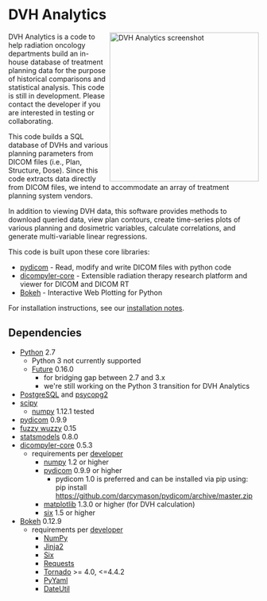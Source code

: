# DVH Analytics
<img src='https://user-images.githubusercontent.com/4778878/30724288-7cabb358-9f02-11e7-83ac-6f600e04ea00.jpg' align='right' width='300' alt="DVH Analytics screenshot">  
 
DVH Analytics is a code to help radiation oncology departments build an in-house database of treatment planning data 
for the purpose of historical comparisons and statistical analysis. This code is still in development.  Please contact the developer if  you are interested in testing or collaborating.

This code builds a SQL database of DVHs and various planning parameters from DICOM files 
(i.e., Plan, Structure, Dose). Since this code extracts data
directly from DICOM files, we intend to accommodate an array of treatment planning system vendors.

In addition to viewing DVH data, this software provides methods to download queried data, view plan contours, 
create time-series plots of various planning and dosimetric variables, calculate correlations, and generate 
 multi-variable linear regressions.


This code is built upon these core libraries:
* [pydicom](http://code.google.com/p/pydicom/) - Read, modify and write DICOM files with python code
* [dicompyler-core](https://pypi.python.org/pypi/dicompyler-core) - Extensible radiation therapy research platform and viewer for DICOM and DICOM RT
* [Bokeh](http://bokeh.pydata.org/en/latest/index.html) - Interactive Web Plotting for Python

For installation instructions, see our [installation notes](https://github.com/cutright/DVH-Analytics/blob/master/install_notes.md).

## Dependencies
* [Python](https://www.python.org) 2.7  
    * Python 3 not currently supported
    * [Future](https://pypi.python.org/pypi/future) 0.16.0
        * for bridging gap between 2.7 and 3.x
        * we're still working on the Python 3 transition for DVH Analytics
* [PostgreSQL](https://www.postgresql.org/) and [psycopg2](http://initd.org/psycopg/)
* [scipy](https://scipy.org)
    * [numpy](https://pypi.python.org/pypi/numpy) 1.12.1 tested
* [pydicom](https://github.com/darcymason/pydicom) 0.9.9
* [fuzzy wuzzy](https://github.com/seatgeek/fuzzywuzzy) 0.15
* [statsmodels](https://github.com/statsmodels/statsmodels) 0.8.0
* [dicompyler-core](https://pypi.python.org/pypi/dicompyler-core) 0.5.3
    * requirements per [developer](https://github.com/bastula)
        * [numpy](http://www.numpy.org/) 1.2 or higher
        * [pydicom](https://github.com/pydicom/pydicom) 0.9.9 or higher
            * pydicom 1.0 is preferred and can be installed via pip using: pip install https://github.com/darcymason/pydicom/archive/master.zip
        * [matplotlib](http://matplotlib.sourceforge.net/) 1.3.0 or higher (for DVH calculation)
        * [six](https://pythonhosted.org/six/) 1.5 or higher
* [Bokeh](http://bokeh.pydata.org/en/latest/index.html) 0.12.9
    * requirements per [developer](http://bokeh.pydata.org/en/latest/docs/installation.html)
        * [NumPy](http://www.numpy.org/)
        * [Jinja2](http://jinja.pocoo.org/)
        * [Six](https://pythonhosted.org/six/)
        * [Requests](http://docs.python-requests.org/en/master/user/install/)
        * [Tornado](http://www.tornadoweb.org/en/stable/) >= 4.0, <=4.4.2
        * [PyYaml](https://pypi.python.org/pypi/pyaml)
        * [DateUtil](https://pypi.python.org/pypi/python-dateutil)
